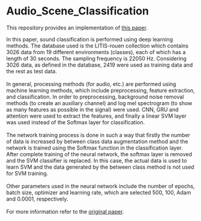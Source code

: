 # Audio_Scene_Classification

This repository provides an implementation of [this paper](https://arxiv.org/pdf/1904.03543).

In this paper, sound classification is performed using deep learning methods. The database used is the LITIS-rouen collection which contains 3026 data from 19 different environments (classes), each of which has a length of 30 seconds. The sampling frequency is 22050 Hz. Considering 3026 data, as defined in the database, 2419 were used as training data and the rest as test data.\
\
In general, processing methods (for audio, etc.) are performed using machine learning methods, which include preprocessing, feature extraction, and classification. In order to preprocessing, background noise removal methods (to create an auxiliary channel) and log mel spectrogram (to show as many features as possible in the signal) were used. CNN, GRU and attention were used to extract the features, and finally a linear SVM layer was used instead of the Softmax layer for classification.\
\
The network training process is done in such a way that firstly the number of data is increased by between class data augmentation method and the network is trained using the Softmax function in the classification layer. After complete training of the neural network, the softmax layer is removed and the SVM classifier is replaced. In this case, the actual data is used to learn SVM and the data generated by the between class method is not used for SVM training.\
\
Other parameters used in the neural network include the number of epochs, batch size, optimizer and learning rate, which are selected 500, 100, Adam and 0.0001, respectively.\
\
For more information refer to the [original paper](https://arxiv.org/pdf/1904.03543).
